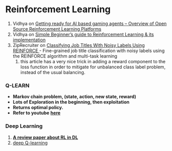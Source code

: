 # Reinforcement Learning

1. Vidhya on [Getting ready for AI based gaming agents – Overview of Open Source Reinforcement Learning Platforms](https://www.analyticsvidhya.com/blog/2016/12/getting-ready-for-ai-based-gaming-agents-overview-of-open-source-reinforcement-learning-platforms/)
2. Vidhya on [Simple Beginner’s guide to Reinforcement Learning & its implementation](https://www.analyticsvidhya.com/blog/2017/01/introduction-to-reinforcement-learning-implementation/)
3. ZipRecruiter on [Classifying Job Titles With Noisy Labels Using REINFORCE ](https://medium.com/@ziprecruiter.engineering/classifying-job-titles-with-noisy-labels-using-reinforce-ce1a4bde05e2)- Fine-grained job title classification with noisy labels using the REINFORCE algorithm and multi-task learning
   1. this article has a very nice trick in adding a reward component to the loss function in order to mitigate for unbalanced class label problem, instead of the usual balancing.

### **Q-LEARN**

* **Markov chain problem, \(state, action, new state, reward\)**
* **Lots of Exploration in the beginning, then exploitation** 
* **Returns optimal policy.**
* **Refer to youtube** [**here**](https://www.youtube.com/watch?v=9m_6q_KECTk)

### **Deep Learning**

1. [**A review paper about RL in DL**](https://arxiv.org/pdf/1701.07274.pdf)
2. [deep Q-learning](https://www.analyticsvidhya.com/blog/2019/04/introduction-deep-q-learning-python/) 

